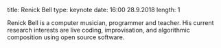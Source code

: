 title: Renick Bell
type: keynote
date: 16:00 28.9.2018
length: 1

Renick Bell is a computer musician, programmer and teacher. His current research interests are live coding, improvisation, and algorithmic composition using open source software.
